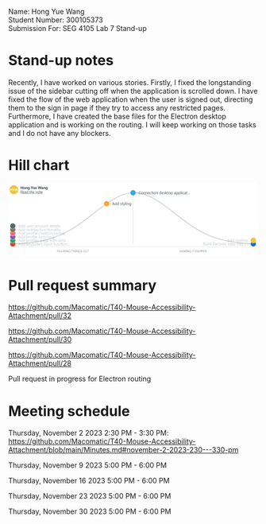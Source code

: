 Name: Hong Yue Wang \
Student Number: 300105373 \
Submission For: SEG 4105 Lab 7 Stand-up

# Stand-up notes

Recently, I have worked on various stories. Firstly, I fixed the longstanding issue of the sidebar cutting off when the application is scrolled down. I have fixed the flow of the web application when the user is signed out, directing them to the sign in page if they try to access any restricted pages. Furthermore, I have created the base files for the Electron desktop application and is working on the routing. I will keep working on those tasks and I do not have any blockers.

# Hill chart

![Alt text](image.png)

# Pull request summary
https://github.com/Macomatic/T40-Mouse-Accessibility-Attachment/pull/32

https://github.com/Macomatic/T40-Mouse-Accessibility-Attachment/pull/30

https://github.com/Macomatic/T40-Mouse-Accessibility-Attachment/pull/28 

Pull request in progress for Electron routing

# Meeting schedule

Thursday, November 2 2023 2:30 PM - 3:30 PM: https://github.com/Macomatic/T40-Mouse-Accessibility-Attachment/blob/main/Minutes.md#november-2-2023-230---330-pm 

Thursday, November 9 2023 5:00 PM - 6:00 PM

Thursday, November 16 2023 5:00 PM - 6:00 PM

Thursday, November 23 2023 5:00 PM - 6:00 PM

Thursday, November 30 2023 5:00 PM - 6:00 PM
